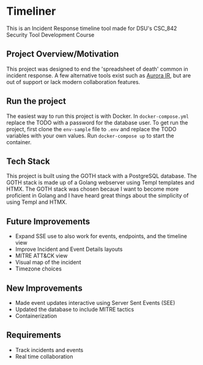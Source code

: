 # Timeliner

This is an Incident Response timeline tool made for DSU's CSC_842 Security Tool Development Course

## Project Overview/Motivation

This project was designed to end the 'spreadsheet of death' common in incident response. A few alternative tools exist such as [Aurora IR](https://github.com/cyb3rfox/Aurora-Incident-Response), but are out of support or lack modern collaboration features.

## Run the project
The easiest way to run this project is with Docker.
In `docker-compose.yml` replace the TODO with a password for the database user.
To get run the project, first clone the `env-sample` file to `.env` and replace the TODO variables with your own values.
Run `docker-compose up` to start the container.

## Tech Stack
This project is built using the GOTH stack with a PostgreSQL database. The GOTH stack is made up of a Golang webserver using Templ templates and HTMX.
The GOTH stack was chosen becaue I want to become more proficient in Golang and I have heard great things about the simplicity of using Templ and HTMX.

## Future Improvements
- Expand SSE use to also work for events, endpoints, and the timeline view
- Improve Incident and Event Details layouts
- MITRE ATT&CK view
- Visual map of the incident
- Timezone choices

## New Improvements
- Made event updates interactive using Server Sent Events (SEE)
- Updated the database to include MITRE tactics
- Containerization

## Requirements
- Track incidents and events
- Real time collaboration
